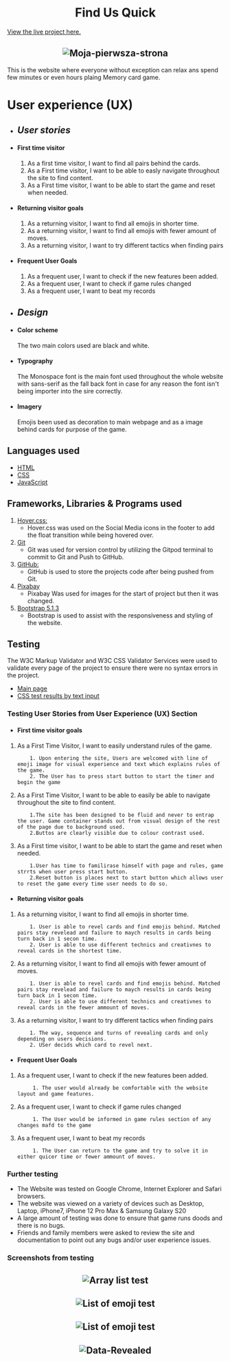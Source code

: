<h1 align="center"> Find Us Quick</h1>

[View the live project here.](https://biecho88.github.io/memory-game/)

<h2 align="center"><img src="https://i.ibb.co/Ltrm3Yd/Memory-Game.png" alt="Moja-pierwsza-strona" border="0"></h2>

This is the website where everyone without exception can relax ans spend few minutes or even hours plaing Memory card game.

# User experience (UX)

- ## *User stories*

- #### First time visitor

  1. As a first time visitor, I want to find all pairs behind the cards.
  2. As a First time visitor, I want  to be able to easly navigate throughout the site to find content.
  3. As a First time visitor, I want to be able to start the game and reset when needed.

- #### Returning visitor goals

  1. As a returning visitor, I want to find all emojis in shorter time.
  2. As a returning visitor, I want to  find all emojis with fewer amount of moves.
  3. As a returning visitor, I want to try different tactics when finding pairs

- #### Frequent User Goals

  1. As a frequent user, I want to check if the new features been added.
  2. As a frequent user, I want to check if game rules changed
  3. As a frequent user, I want to beat my records

- ## *Design*

- #### Color scheme

    The two main colors used are black and white.

- #### Typography
  
    The Monospace font is the main font used throughout the whole website with sans-serif as the fall back font in case for any reason the font isn't being importer into the sire correctly.

- #### Imagery

    Emojis been used as decoration to main webpage and as a image behind cards for purpose of the game.

## Languages used

- [HTML](https://en.wikipedia.org/wiki/HTML)
- [CSS](https://en.wikipedia.org/wiki/Cascading_Style_Sheets)
- [JavaScript](https://en.wikipedia.org/wiki/JavaScript)

## Frameworks, Libraries & Programs used

1. [Hover.css:](https://ianlunn.github.io/Hover/)
    - Hover.css was used on the Social Media icons in the footer to add the float transition while being hovered over.
2. [Git](https://git-scm.com/)
    - Git was used for version control by utilizing the Gitpod terminal to commit to Git and Push to GitHub.
3. [GitHub:](https://github.com/)
    - GitHub is used to store the projects code after being pushed from Git.
4. [Pixabay](https://pixabay.com/)
    - Pixabay Was used for images for the start of project but then it was changed.
5. [Bootstrap 5.1.3](https://getbootstrap.com/docs/4.4/getting-started/introduction/)
    - Bootstrap is used to assist with the responsiveness and styling of the website.

## Testing

The W3C Markup Validator and W3C CSS Validator Services were used to validate every page of the project to ensure there were no syntax errors in the project.

- [Main page](https://validator.w3.org/nu/?doc=https%3A%2F%2Fbiecho88.github.io%2Fmemory-game%2F#textarea)
- [CSS test results by text input](https://validator.w3.org/nu/?doc=https%3A%2F%2Fbiecho88.github.io%2Fmemory-game%2F#textarea)
  
### Testing User Stories from User Experience (UX) Section

- #### First time visitor goals

 1. As a First Time Visitor, I want to easily understand rules of the game.

            1. Upon entering the site, Users are welcomed with line of emoji image for visual experience and text which explains rules of the game.
            2. The User has to press start button to start the timer and begin the game

 2. As a First Time Visitor, I want to be able to easily be able to navigate throughout the site to find content.

            1.The site has been designed to be fluid and never to entrap the user. Game container stands out from visual design of the rest of the page due to background used.
            2.Buttos are clearly visible due to colour contrast used.

 3. As a First time visitor, I want to be able to start the game and reset when needed.

            1.User has time to familirase himself with page and rules, game strrts when user press start button.
            2.Reset button is places next to start button which allows user to reset the game every time user needs to do so.

- #### Returning visitor goals

 1. As a returning visitor, I want to find all emojis in shorter time.

            1. User is able to revel cards and find emojis behind. Matched pairs stay revelead and failure to maych results in cards being turn back in 1 secon time.
            2. User is able to use different technics and creativnes to reveal cards in the shortest time.

 2. As a returning visitor, I want to  find all emojis with fewer amount of moves.

            1. User is able to revel cards and find emojis behind. Matched pairs stay revelead and failure to maych results in cards being turn back in 1 secon time.
            2. User is able to use different technics and creativnes to reveal cards in the fewer ammount of moves. 

 3. As a returning visitor, I want to try different tactics when finding pairs

            1. The way, sequence and turns of revealing cards and only depending on users decisions.
            2. USer decids which card to revel next.

- #### Frequent User Goals

1. As a frequent user, I want to check if the new features been added.

            1. The user would already be comfortable with the website layout and game features.

2. As a frequent user, I want to check if game rules changed

            1. The User would be informed in game rules section of any changes mafd to the game

3. As a frequent user, I want to beat my records

            1. The User can return to the game and try to solve it in either quicer time or fewer ammount of moves.

### Further testing

- The Website was tested on Google Chrome, Internet Explorer and Safari browsers.
- The website was viewed on a variety of devices such as Desktop, Laptop, iPhone7, iPhone 12 Pro Max & Samsung Galaxy S20
- A large amount of testing was done to ensure that game runs doods and there is no bugs.
- Friends and family members were asked to review the site and documentation to point out any bugs and/or user experience issues.

### Screenshots from testing

<h2 align="center"><img src="https://i.ibb.co/F6vcfpg/Emoji-Test.png" alt="Array list test" border="0"></h2>

<h2 align="center"><img src="https://i.ibb.co/p3bbzm1/Emoji-List-Test.png" alt="List of emoji test" border="0"></h2>

<h2 align="center"><img src="https://i.ibb.co/1X60s0C/Build-Tile-Through-DOM.png" alt="List of emoji test" border="0"></h2>

<h2 align="center"><img src="https://i.ibb.co/pQmCt3z/Data-Revealed.png" alt="Data-Revealed" alt="DataRevealed test" border="0"></h2>
